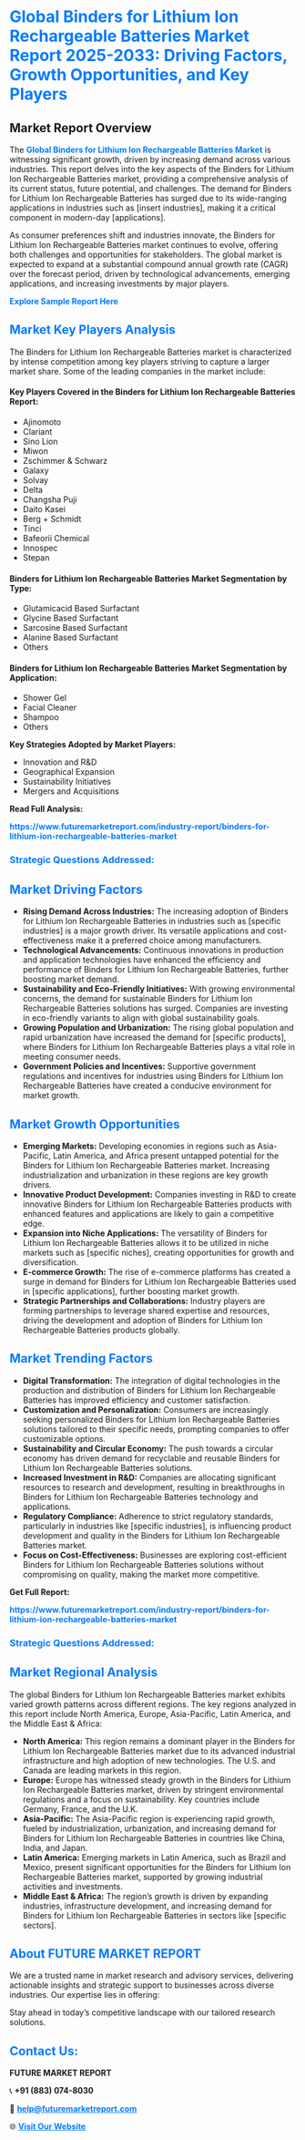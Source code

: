 <h1 style="color: #007BFF;">Global Binders for Lithium Ion Rechargeable Batteries Market Report 2025-2033: Driving Factors, Growth Opportunities, and Key Players</h1>

<section id="overview">
<h2>Market Report Overview</h2>
<p>The <a href="https://www.futuremarketreport.com/industry-report/binders-for-lithium-ion-rechargeable-batteries-market" style="color: #007BFF; text-decoration: none;"><strong>Global Binders for Lithium Ion Rechargeable Batteries Market</strong></a> is witnessing significant growth, driven by increasing demand across various industries. This report delves into the key aspects of the Binders for Lithium Ion Rechargeable Batteries market, providing a comprehensive analysis of its current status, future potential, and challenges. The demand for Binders for Lithium Ion Rechargeable Batteries has surged due to its wide-ranging applications in industries such as [insert industries], making it a critical component in modern-day [applications].</p>
<p>As consumer preferences shift and industries innovate, the Binders for Lithium Ion Rechargeable Batteries market continues to evolve, offering both challenges and opportunities for stakeholders. The global market is expected to expand at a substantial compound annual growth rate (CAGR) over the forecast period, driven by technological advancements, emerging applications, and increasing investments by major players.</p>
</section>

<section id="overview">
<p><a href="https://www.futuremarketreport.com/request-sample/reportId=33067" style="color: #007BFF; text-decoration: none;"><strong>Explore Sample Report Here</strong></a></p>
</section>

<section id="key-players">
<h2 style="color: #007BFF;">Market Key Players Analysis</h2>
<p>The Binders for Lithium Ion Rechargeable Batteries market is characterized by intense competition among key players striving to capture a larger market share. Some of the leading companies in the market include:</p>
<h4>Key Players Covered in the Binders for Lithium Ion Rechargeable Batteries Report:</h4>
<ul><li>Ajinomoto</li><li>Clariant</li><li>Sino Lion</li><li>Miwon</li><li>Zschimmer &amp; Schwarz</li><li>Galaxy</li><li>Solvay</li><li>Delta</li><li>Changsha Puji</li><li>Daito Kasei</li><li>Berg + Schmidt</li><li>Tinci</li><li>Bafeorii Chemical</li><li>Innospec</li><li>Stepan</li></ul>
<h4>Binders for Lithium Ion Rechargeable Batteries Market Segmentation by Type:</h4>
<ul><li>Glutamicacid Based Surfactant</li><li>Glycine Based Surfactant</li><li>Sarcosine Based Surfactant</li><li>Alanine Based Surfactant</li><li>Others</li></ul>

<h4>Binders for Lithium Ion Rechargeable Batteries Market Segmentation by Application:</h4>
<ul><li>Shower Gel</li><li>Facial Cleaner</li><li>Shampoo</li><li>Others</li></ul>
<p><strong>Key Strategies Adopted by Market Players:</strong></p>
<ul>
<li>Innovation and R&D</li>
<li>Geographical Expansion</li>
<li>Sustainability Initiatives</li>
<li>Mergers and Acquisitions</li>
</ul>
</section>

<section>
<p><strong>Read Full Analysis: </strong></p><a href="https://www.futuremarketreport.com/industry-report/binders-for-lithium-ion-rechargeable-batteries-market" style="color: #007BFF; text-decoration: none;"><strong>https://www.futuremarketreport.com/industry-report/binders-for-lithium-ion-rechargeable-batteries-market</strong></a>
<h3 style="color: #007BFF;">Strategic Questions Addressed:</h3>
</section>

<section id="driving-factors">
<h2 style="color: #007BFF;">Market Driving Factors</h2>
<ul>
<li><strong>Rising Demand Across Industries:</strong> The increasing adoption of Binders for Lithium Ion Rechargeable Batteries in industries such as [specific industries] is a major growth driver. Its versatile applications and cost-effectiveness make it a preferred choice among manufacturers.</li>
<li><strong>Technological Advancements:</strong> Continuous innovations in production and application technologies have enhanced the efficiency and performance of Binders for Lithium Ion Rechargeable Batteries, further boosting market demand.</li>
<li><strong>Sustainability and Eco-Friendly Initiatives:</strong> With growing environmental concerns, the demand for sustainable Binders for Lithium Ion Rechargeable Batteries solutions has surged. Companies are investing in eco-friendly variants to align with global sustainability goals.</li>
<li><strong>Growing Population and Urbanization:</strong> The rising global population and rapid urbanization have increased the demand for [specific products], where Binders for Lithium Ion Rechargeable Batteries plays a vital role in meeting consumer needs.</li>
<li><strong>Government Policies and Incentives:</strong> Supportive government regulations and incentives for industries using Binders for Lithium Ion Rechargeable Batteries have created a conducive environment for market growth.</li>
</ul>
</section>

<section id="growth-opportunities">
<h2 style="color: #007BFF;">Market Growth Opportunities</h2>
<ul>
<li><strong>Emerging Markets:</strong> Developing economies in regions such as Asia-Pacific, Latin America, and Africa present untapped potential for the Binders for Lithium Ion Rechargeable Batteries market. Increasing industrialization and urbanization in these regions are key growth drivers.</li>
<li><strong>Innovative Product Development:</strong> Companies investing in R&D to create innovative Binders for Lithium Ion Rechargeable Batteries products with enhanced features and applications are likely to gain a competitive edge.</li>
<li><strong>Expansion into Niche Applications:</strong> The versatility of Binders for Lithium Ion Rechargeable Batteries allows it to be utilized in niche markets such as [specific niches], creating opportunities for growth and diversification.</li>
<li><strong>E-commerce Growth:</strong> The rise of e-commerce platforms has created a surge in demand for Binders for Lithium Ion Rechargeable Batteries used in [specific applications], further boosting market growth.</li>
<li><strong>Strategic Partnerships and Collaborations:</strong> Industry players are forming partnerships to leverage shared expertise and resources, driving the development and adoption of Binders for Lithium Ion Rechargeable Batteries products globally.</li>
</ul>
</section>

<section id="trending-factors">
<h2 style="color: #007BFF;">Market Trending Factors</h2>
<ul>
<li><strong>Digital Transformation:</strong> The integration of digital technologies in the production and distribution of Binders for Lithium Ion Rechargeable Batteries has improved efficiency and customer satisfaction.</li>
<li><strong>Customization and Personalization:</strong> Consumers are increasingly seeking personalized Binders for Lithium Ion Rechargeable Batteries solutions tailored to their specific needs, prompting companies to offer customizable options.</li>
<li><strong>Sustainability and Circular Economy:</strong> The push towards a circular economy has driven demand for recyclable and reusable Binders for Lithium Ion Rechargeable Batteries solutions.</li>
<li><strong>Increased Investment in R&D:</strong> Companies are allocating significant resources to research and development, resulting in breakthroughs in Binders for Lithium Ion Rechargeable Batteries technology and applications.</li>
<li><strong>Regulatory Compliance:</strong> Adherence to strict regulatory standards, particularly in industries like [specific industries], is influencing product development and quality in the Binders for Lithium Ion Rechargeable Batteries market.</li>
<li><strong>Focus on Cost-Effectiveness:</strong> Businesses are exploring cost-efficient Binders for Lithium Ion Rechargeable Batteries solutions without compromising on quality, making the market more competitive.</li>
</ul>
</section>

<section>
<p><strong>Get Full Report: </strong></p><a href="https://www.futuremarketreport.com/industry-report/binders-for-lithium-ion-rechargeable-batteries-market" style="color: #007BFF; text-decoration: none;"><strong>https://www.futuremarketreport.com/industry-report/binders-for-lithium-ion-rechargeable-batteries-market</strong></a>
<h3 style="color: #007BFF;">Strategic Questions Addressed:</h3>
</section>


<section id="regional-analysis">
<h2 style="color: #007BFF;">Market Regional Analysis</h2>
<p>The global Binders for Lithium Ion Rechargeable Batteries market exhibits varied growth patterns across different regions. The key regions analyzed in this report include North America, Europe, Asia-Pacific, Latin America, and the Middle East & Africa:</p>
<ul>
<li><strong>North America:</strong> This region remains a dominant player in the Binders for Lithium Ion Rechargeable Batteries market due to its advanced industrial infrastructure and high adoption of new technologies. The U.S. and Canada are leading markets in this region.</li>
<li><strong>Europe:</strong> Europe has witnessed steady growth in the Binders for Lithium Ion Rechargeable Batteries market, driven by stringent environmental regulations and a focus on sustainability. Key countries include Germany, France, and the U.K.</li>
<li><strong>Asia-Pacific:</strong> The Asia-Pacific region is experiencing rapid growth, fueled by industrialization, urbanization, and increasing demand for Binders for Lithium Ion Rechargeable Batteries in countries like China, India, and Japan.</li>
<li><strong>Latin America:</strong> Emerging markets in Latin America, such as Brazil and Mexico, present significant opportunities for the Binders for Lithium Ion Rechargeable Batteries market, supported by growing industrial activities and investments.</li>
<li><strong>Middle East & Africa:</strong> The region’s growth is driven by expanding industries, infrastructure development, and increasing demand for Binders for Lithium Ion Rechargeable Batteries in sectors like [specific sectors].</li>
</ul>
</section>

<footer>
<h2 style="color: #007BFF;">About FUTURE MARKET REPORT</h2>
<p>We are a trusted name in market research and advisory services, delivering actionable insights and strategic support to businesses across diverse industries. Our expertise lies in offering:</p>

<p>Stay ahead in today’s competitive landscape with our tailored research solutions.</p>

<h2 style="color: #007BFF;">Contact Us:</h2>
<p><strong>FUTURE MARKET REPORT</strong></p>
<p>📞 <strong>+91 (883) 074-8030</strong></p>
<p>📧 <strong><a href="mailto:help@futuremarketreport.com" style="color: #007BFF;">help@futuremarketreport.com</a></strong></p>
<p>🌐 <strong><a href="https://www.futuremarketreport.com/" style="color: #007BFF;">Visit Our Website</a></strong></p>
</footer>